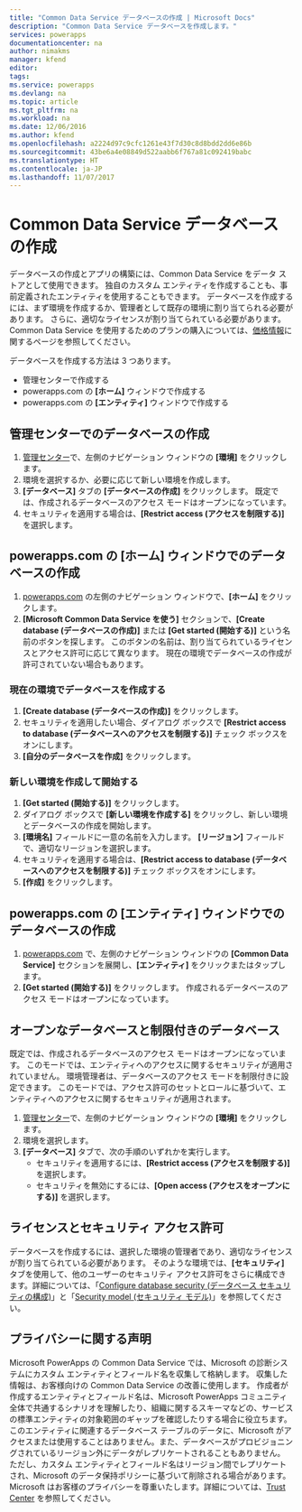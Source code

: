 ```yaml
---
title: "Common Data Service データベースの作成 | Microsoft Docs"
description: "Common Data Service データベースを作成します。"
services: powerapps
documentationcenter: na
author: nimakms
manager: kfend
editor: 
tags: 
ms.service: powerapps
ms.devlang: na
ms.topic: article
ms.tgt_pltfrm: na
ms.workload: na
ms.date: 12/06/2016
ms.author: kfend
ms.openlocfilehash: a2224d97c9cfc1261e43f7d30c8d8bdd2dd6e86b
ms.sourcegitcommit: 43be6a4e08849d522aabb6f767a81c092419babc
ms.translationtype: HT
ms.contentlocale: ja-JP
ms.lasthandoff: 11/07/2017
---
```

# <a name="create-a-common-data-service-database"></a>Common Data Service データベースの作成
データベースの作成とアプリの構築には、Common Data Service をデータ ストアとして使用できます。 独自のカスタム エンティティを作成することも、事前定義されたエンティティを使用することもできます。 データベースを作成するには、まず環境を作成するか、管理者として既存の環境に割り当てられる必要があります。 さらに、適切なライセンスが割り当てられている必要があります。 Common Data Service を使用するためのプランの購入については、[価格情報](pricing-billing-skus.md)に関するページを参照してください。

データベースを作成する方法は 3 つあります。

* 管理センターで作成する
* powerapps.com の **[ホーム]** ウィンドウで作成する
* powerapps.com の **[エンティティ]** ウィンドウで作成する

## <a name="create-a-database-in-the-admin-center"></a>管理センターでのデータベースの作成
1. [管理センター](https://admin.powerapps.com)で、左側のナビゲーション ウィンドウの **[環境]** をクリックします。
2. 環境を選択するか、必要に応じて新しい環境を作成します。
3. **[データベース]** タブの **[データベースの作成]** をクリックします。 既定では、作成されるデータベースのアクセス モードはオープンになっています。
4. セキュリティを適用する場合は、**[Restrict access (アクセスを制限する)]** を選択します。

## <a name="create-a-database-in-the-home-pane-of-powerappscom"></a>powerapps.com の [ホーム] ウィンドウでのデータベースの作成
1. [powerapps.com](https://web.powerapps.com) の左側のナビゲーション ウィンドウで、**[ホーム]** をクリックします。
2. **[Microsoft Common Data Service を使う]** セクションで、**[Create database (データベースの作成)]** または **[Get started (開始する)]** という名前のボタンを探します。 このボタンの名前は、割り当てられているライセンスとアクセス許可に応じて異なります。 現在の環境でデータベースの作成が許可されていない場合もあります。

### <a name="create-database-in-current-environnmet"></a>現在の環境でデータベースを作成する
1. **[Create database (データベースの作成)]** をクリックします。
2. セキュリティを適用したい場合、ダイアログ ボックスで **[Restrict access to database (データベースへのアクセスを制限する)]** チェック ボックスをオンにします。
3. **[自分のデータベースを作成]** をクリックします。

### <a name="get-started-by-creating-a-new-environment"></a>新しい環境を作成して開始する
1. **[Get started (開始する)]** をクリックします。
2. ダイアログ ボックスで **[新しい環境を作成する]** をクリックし、新しい環境とデータベースの作成を開始します。
3. **[環境名]** フィールドに一意の名前を入力します。 **[リージョン]** フィールドで、適切なリージョンを選択します。
4. セキュリティを適用する場合は、**[Restrict access to database (データベースへのアクセスを制限する)]** チェック ボックスをオンにします。
5. **[作成]** をクリックします。

## <a name="create-a-database-in-the-entities-pane-of-powerappscom"></a>powerapps.com の [エンティティ] ウィンドウでのデータベースの作成
1. [powerapps.com](https://web.powerapps.com) で、左側のナビゲーション ウィンドウの **[Common Data Service]** セクションを展開し、**[エンティティ]** をクリックまたはタップします。
2. **[Get started (開始する)]** をクリックします。 作成されるデータベースのアクセス モードはオープンになっています。

## <a name="open-and-restricted-databases"></a>オープンなデータベースと制限付きのデータベース
既定では、作成されるデータベースのアクセス モードはオープンになっています。 このモードでは、エンティティへのアクセスに関するセキュリティが適用されていません。 環境管理者は、データベースのアクセス モードを制限付きに設定できます。 このモードでは、アクセス許可のセットとロールに基づいて、エンティティへのアクセスに関するセキュリティが適用されます。

1. [管理センター](https://admin.powerapps.com)で、左側のナビゲーション ウィンドウの **[環境]** をクリックします。
2. 環境を選択します。
3. **[データベース]** タブで、次の手順のいずれかを実行します。
   * セキュリティを適用するには、**[Restrict access (アクセスを制限する)]** を選択します。
   * セキュリティを無効にするには、**[Open access (アクセスをオープンにする)]** を選択します。

## <a name="license-and-security-permissions"></a>ライセンスとセキュリティ アクセス許可
データベースを作成するには、選択した環境の管理者であり、適切なライセンスが割り当てられている必要があります。 そのような環境では、**[セキュリティ]** タブを使用して、他のユーザーのセキュリティ アクセス許可をさらに構成できます。詳細については、「[Configure database security (データベース セキュリティの構成)](database-security.md)」と「[Security model (セキュリティ モデル)](https://docs.microsoft.com/en-us/common-data-service/entity-reference/security-model)」を参照してください。

## <a name="privacy-notice"></a>プライバシーに関する声明
Microsoft PowerApps の Common Data Service では、Microsoft の診断システムにカスタム エンティティとフィールド名を収集して格納します。  収集した情報は、お客様向けの Common Data Service の改善に使用します。 作成者が作成するエンティティとフィールド名は、Microsoft PowerApps コミュニティ全体で共通するシナリオを理解したり、組織に関するスキーマなどの、サービスの標準エンティティの対象範囲のギャップを確認したりする場合に役立ちます。 このエンティティに関連するデータベース テーブルのデータに、Microsoft がアクセスまたは使用することはありません。また、データベースがプロビジョニングされているリージョン外にデータがレプリケートされることもありません。 ただし、カスタム エンティティとフィールド名はリージョン間でレプリケートされ、Microsoft のデータ保持ポリシーに基づいて削除される場合があります。 Microsoft はお客様のプライバシーを尊重いたします。詳細については、[Trust Center](https://www.microsoft.com/trustcenter/Privacy/default.aspx) を参照してください。

